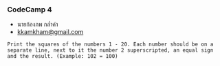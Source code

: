 ### CodeCamp 4

- นายก้องภพ กล่ำคำ
- kkamkham@gmail.com

```
Print the squares of the numbers 1 - 20. Each number should be on a separate line, next to it the number 2 superscripted, an equal sign and the result. (Example: 102 = 100)
```
